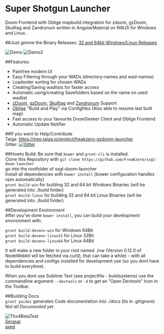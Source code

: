 # Super Shotgun Launcher  
Doom Frontend with Oblige mapbuild integration for zdoom, gzDoom, Skulltag and Zandronum written in AngularMaterial on NWJS for Windows and Linux.  

##Just gimme the Binary Releases:
[32 and 64bit Windows/Linux Releases](https://github.com/FreaKzero/ssgl-doom-launcher/releases)

![Demo](https://github.com/FreaKzero/ssgl-doom-launcher/blob/master/readme/readme.gif)
![Demo2](https://github.com/FreaKzero/ssgl-doom-launcher/blob/master/readme/readme-2.gif)

##Features:  
- Painfree modern UI
- Easy Filtering through your WADs (directory-names and wad-names)
- Loadorder sorting for chosen WADs
- Creating/Saving wadlists for faster access
- Automatic using/creating Savefolders based on the name on used wadlist
- [zDoom](http://zdoom.org), [gzDoom](https://github.com/coelckers/gzdoom), [Skulltag](http://www.skulltag.com/) and [Zandronum](https://zandronum.com/) Support
- [Oblige](http://oblige.sourceforge.net/) "Build and Play" via Configfiles (Also able to resume last built map)
- Fast access to your favourite DoomSeeker Client and Oblige Frontend
- Automatic Update Notifier

##If you want to Help/Contribute  
Taiga: https://tree.taiga.io/project/freakzero-gzdoom-launcher  
Gitter: [![Gitter](https://badges.gitter.im/Join%20Chat.svg)](https://gitter.im/FreaKzero/ssgl-doom-launcher?utm_source=badge&utm_medium=badge&utm_campaign=pr-badge&utm_content=body_badge)

##Howto Build:
Be sure that ```bower``` and ```grunt-cli``` is installed.  
Clone this Repository with ```git clone https://github.com/FreaKzero/ssgl-doom-launcher```  
go into the rootfolder of ssgl-doom-launcher  
Install all dependencies with ```bower install``` (bower configuration handles npm automatically)  
```grunt build-win``` for building 32 and 64 bit Windows Binaries (will be generated into ./build folder)  
```grunt build-linux``` for building 32 and 64 bit Linux Binaries (will be generated into ./build folder)  

##Development Environment  
After you've done ```bower install```, you can build your development environment with:

```grunt build-devenv-win``` for Windows 64Bit  
```grunt build-devenv-linux32``` for Linux 32Bit  
```grunt build-devenv-linux64``` for Linux 64Bit  

It will make a new folder in your root named ./nw (Version 0.12.0 of NodeWebkit will be fetched via curl(), that can take a while) - with all dependencies and configs installed for development use (so you dont have to build everytime).

When you dont use Sublime Text (see projectfile - buildsystems) use the commandline argument ```--devtools``` or ```-d``` to get an "Open Devtools" Icon in the Toolbar.  

##Building Docs  
```grunt yuidoc``` generates Code documentation into ./docs (its in .gitignore)  
*Not all Documented yet*  

    
![Thx4BetaTest](https://github.com/FreaKzero/ssgl-doom-launcher/blob/master/readme/beta.jpg)  
[Serasar](https://github.com/Serasar)  
[axed](https://github.com/axed)  
